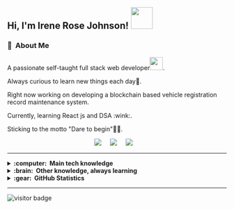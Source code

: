<h2> Hi, I'm Irene Rose Johnson! <img src="https://media.giphy.com/media/mGcNjsfWAjY5AEZNw6/giphy.gif" width="50"></h2>

### :space_invader: &nbsp;About Me
<p>A passionate self-taught full stack web developer<img src="https://media.giphy.com/media/WUlplcMpOCEmTGBtBW/giphy.gif" width="30">. </p>
<p>Always curious to learn new things each day🌱.</p>
<p>Right now working on developing a blockchain based vehicle registration record maintenance system.</p>
<p>Currently, learning React js and DSA :wink:.</p>
<p>Sticking to the motto "Dare to begin"🦸‍♀️.</p>

<p align="center">
  <a href="mailto:jirenerose@gmail.com?subject=Olá%20Bruno%20Tacca"><img src="https://img.shields.io/badge/gmail-%23D14836.svg?&style=for-the-badge&logo=gmail&logoColor=white" /></a>&nbsp;&nbsp;&nbsp;&nbsp;
  <a href="https://www.linkedin.com/in/irene-rose-johnson/"><img src="https://img.shields.io/badge/linkedin-%230077B5.svg?&style=for-the-badge&logo=linkedin&logoColor=white" /></a>&nbsp;&nbsp;&nbsp;&nbsp;
  <a href="https://twitter.com/IreneRoseJohns2"><img src="https://img.shields.io/badge/twitter-%231DA1F2.svg?&style=for-the-badge&logo=twitter&logoColor=white" /></a>&nbsp;&nbsp;&nbsp;&nbsp;
</p>

<hr/>

<details>
  <summary><b>:computer: &nbsp;Main tech knowledge</b></summary>
  <br/>

![Java](https://img.shields.io/badge/Java-007396.svg?&style=flat&logo=java&logoColor=white)&nbsp;
![C](https://img.shields.io/badge/C-007396.svg?&style=flat&logo=c&logoColor=white)&nbsp;
![Python](https://img.shields.io/badge/PYTHON-007396.svg?&style=flat&logo=python&logoColor=white)&nbsp;

![HTML5](https://img.shields.io/badge/HTML5-E34F26.svg?&style=flat&logo=html5&logoColor=white)&nbsp;
![CSS3](https://img.shields.io/badge/CSS3-%231572B6.svg?&style=flat&logo=css3&logoColor=white)&nbsp;
![JavaScript](https://img.shields.io/badge/JAVASCRIPT-323330.svg?&style=flat&logo=javascript&logoColor=%23F7DF1E)&nbsp;
![PHP](https://img.shields.io/badge/PHP-777BB4.svg?&style=flat&logo=php&logoColor=white)&nbsp;\
![MySQL](https://img.shields.io/badge/MARIADB-4479A1.svg?&style=flat&logo=mariadb&logoColor=white)&nbsp;

![Django](https://img.shields.io/badge/DJANGO-0095D5.svg?&style=flat&logo=django&logoColor=white)&nbsp;
![React](https://img.shields.io/badge/REACT-0095D5.svg?&style=flat&logo=react&logoColor=white)&nbsp;
![JQuery](https://img.shields.io/badge/JQUERY-0769AD.svg?&style=flat&logo=jquery&logoColor=white)&nbsp;
![AJAX](https://img.shields.io/badge/AJAX-0095D5.svg?&style=flat&logo=ajax&logoColor=white)&nbsp;
![.NET](https://img.shields.io/badge/.NET-4479A1.svg?&style=flat&logo=.net&logoColor=white)&nbsp;

![GCP](https://img.shields.io/badge/GOOGLE%20CLOUD%20PLATAFORM-4285F4.svg?&style=flat&logo=google-cloud&logoColor=white)&nbsp;

![Git](https://img.shields.io/badge/GIT-%23F05033.svg?&style=flat&logo=git&logoColor=white)&nbsp;
![GitHub](https://img.shields.io/badge/GITHUB-%23121011.svg?&style=flat&logo=github&logoColor=white)&nbsp;

![VSCode](https://img.shields.io/badge/VSCODE-007ACC.svg?&style=flat&logo=visual-studio-code)&nbsp;
![Codepen](https://img.shields.io/badge/CODEPEN-007ACC.svg?&style=flat&logo=codepen)&nbsp;

<!-- 
Java, JSF, Primefaces, Angular, Spring, Springboot, JPA/Hibernate. 
Flutter, GetX, BLoC, MobX.
GitHub, GitLab, Docker, Ansible
Kotlin, Firebase.
Ant, Maven, Gradle, 
VSCode, Eclipse, IntelliJ IDEA.
HTML, CSS, JavaScript, TypeScript.
postgresql, pgadmin, mysql, sqlite.
TDD, BDD, DDD
clean architecture, hexagonal architecture, onion architecture, mvc, mvvm.
linux
-->
</details>

<!-- 
jquery, sass
nestjs, nodejs, redis, nginx,
rest, graphql, grpc
apache kafka,
google cloud plataform, google app engine, aws
oracle, mariadb, mongodb, 
Kubernates, puppet, github actions
python, c, cpp, arduino
php, photoshop
blockchain, cryptocurrencies, cryptography, bitcoin, ethereum 
-->

<details>
  <summary><b>:brain: &nbsp;Other knowledge, always learning</b></summary>
  <br/>
  
![Figma](https://img.shields.io/badge/FIGMA-FFC0CB.svg?&style=flat&logo=figma&logoColor=black)&nbsp;
![PHOTOSHOP](https://img.shields.io/badge/PHOTOSHOP-31A8FF.svg?&style=flat&logo=adobe-photoshop&logoColor=white)&nbsp;
![ILLUSTRATOR](https://img.shields.io/badge/ILLUSTRATOR-FFAE1A.svg?&style=flat&logo=adobe-illustrator&logoColor=black)&nbsp;

</details>

<details>
  <summary><b>:gear: &nbsp;GitHub Statistics</b></summary>
  <br/>
    <p align="center">
        <img height="137px" src="https://github-readme-streak-stats.herokuapp.com/?user=IRJ2&hide_border=true&theme=nightowl" />
    </p>
    <p align="center">
        <img height="137px" src="https://github-readme-stats.vercel.app/api?username=IRJ2&hide_title=true&hide_border=true&show_icons=true&include_all_commits=true&count_private=true&line_height=21&theme=nightowl" /> <img height="137px" src="https://github-readme-stats.vercel.app/api/top-langs/?username=IRJ2&hide=html&hide_title=true&hide_border=true&layout=compact&langs_count=8&theme=nightowl" />
    </p>
</details>

<hr/>

<p align="right">

![visitor badge](https://visitor-badge.glitch.me/badge?page_id=IRJ2.visitor-badge&left_color=red&right_color=green) 

</p>


